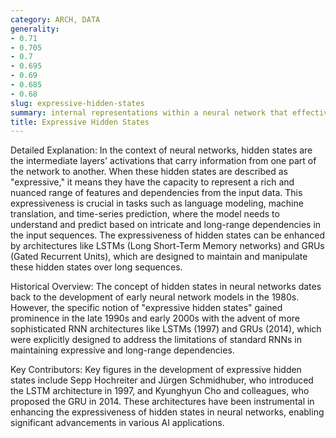 ```yaml
---
category: ARCH, DATA
generality:
- 0.71
- 0.705
- 0.7
- 0.695
- 0.69
- 0.685
- 0.68
slug: expressive-hidden-states
summary: internal representations within a neural network that effectively capture and encode complex patterns and dependencies in the input data.
title: Expressive Hidden States
---
```


Detailed Explanation: In the context of neural networks, hidden states are the intermediate layers' activations that carry information from one part of the network to another. When these hidden states are described as "expressive," it means they have the capacity to represent a rich and nuanced range of features and dependencies from the input data. This expressiveness is crucial in tasks such as language modeling, machine translation, and time-series prediction, where the model needs to understand and predict based on intricate and long-range dependencies in the input sequences. The expressiveness of hidden states can be enhanced by architectures like LSTMs (Long Short-Term Memory networks) and GRUs (Gated Recurrent Units), which are designed to maintain and manipulate these hidden states over long sequences.

Historical Overview: The concept of hidden states in neural networks dates back to the development of early neural network models in the 1980s. However, the specific notion of "expressive hidden states" gained prominence in the late 1990s and early 2000s with the advent of more sophisticated RNN architectures like LSTMs (1997) and GRUs (2014), which were explicitly designed to address the limitations of standard RNNs in maintaining expressive and long-range dependencies.

Key Contributors: Key figures in the development of expressive hidden states include Sepp Hochreiter and Jürgen Schmidhuber, who introduced the LSTM architecture in 1997, and Kyunghyun Cho and colleagues, who proposed the GRU in 2014. These architectures have been instrumental in enhancing the expressiveness of hidden states in neural networks, enabling significant advancements in various AI applications.
